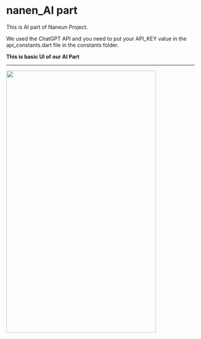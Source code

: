# nanen_AI part

This is AI part of Naneun Project.

We used the ChatGPT API and you need to put your API_KEY value in the api_constants.dart file in the constants folder.


**This is basic UI of our AI Part**

---
<img src = "https://github.com/koreankdj/Naneun_AI/assets/51356219/e2ae2ed0-d540-4a2a-a0eb-3e84d06ea7f8" width = "400" height = "700">
